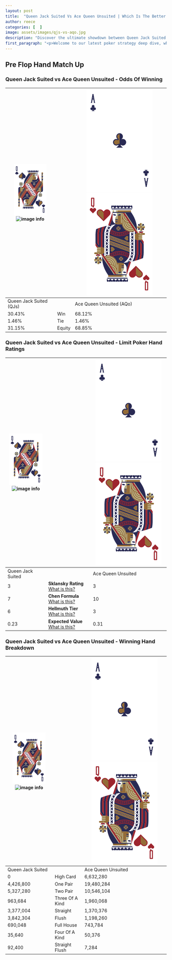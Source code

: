 ```yaml
---
layout: post
title:  "Queen Jack Suited Vs Ace Queen Unsuited | Which Is The Better Hand In Poker? A Complete Guide"
author: reece
categories: [  ]
image: assets/images/qjs-vs-aqo.jpg
description: "Discover the ultimate showdown between Queen Jack Suited and Ace Queen Unsuited in poker! Uncover the odds, strategies, and scenarios where one hand triumphs over the other. Get ready to up your poker game with this thrilling analysis."
first_paragraph: "<p>Welcome to our latest poker strategy deep dive, where we're pitting two distinct hands against each other in a high-stakes showdown: Queen Jack Suited vs Ace Queen Unsuited.</p><p>In the dynamic world of poker, every decision counts, and knowing which hand holds the upper hand is key to your success at the table.</p><p>In this article, we'll dissect these two hands, explore the scenarios where one dominates the other, and equip you with the knowledge to make strategic choices that can tip the odds in your favor.</p><p>Get ready to unravel the intriguing dynamics of these poker hands and elevate your game to new heights.</p>"
---
```




[comment]: # (sp0)

## Pre Flop Hand Match Up

<div class="table hand-ratings" markdown="1"> 



### Queen Jack Suited vs Ace Queen Unsuited - Odds Of Winning


    
| ![image info](assets/images/hand1/Q.png) ![image info](assets/images/hand1/Js.png) |  | ![image info](assets/images/hand2/A.png) ![image info](assets/images/hand2/Qo.png) |
| -------- | -------- | -------- |
| Queen Jack Suited (QJs) |  | Ace Queen Unsuited (AQo) |
| 30.43% | Win | 68.12% |
| 1.46% | Tie | 1.46% |
| 31.15% | Equity | 68.85% |




[comment]: # (sp1)



### Queen Jack Suited vs Ace Queen Unsuited - Limit Poker Hand Ratings


    
| ![image info](assets/images/hand1/Q.png) ![image info](assets/images/hand1/Js.png) |  | ![image info](assets/images/hand2/A.png) ![image info](assets/images/hand2/Qo.png) |
| -------- | -------- | -------- |
| Queen Jack Suited |  | Ace Queen Unsuited |
| 3 | **Sklansky Rating** [What is this?](/sklansky-rating-explained) | 3 |
| 7 | **Chen Formula** [What is this?](/chen-formula-explained) | 10 |
| 6 | **Hellmuth Tier** [What is this?](/Hellmuth-tier-explained) | 3 |
| 0.23 | **Expected Value** [What is this?](/expected-value-explained) | 0.31 |




[comment]: # (sp2)



### Queen Jack Suited vs Ace Queen Unsuited - Winning Hand Breakdown


    
| ![image info](assets/images/hand1/Q.png) ![image info](assets/images/hand1/Js.png) |  | ![image info](assets/images/hand2/A.png) ![image info](assets/images/hand2/Qo.png) |
| -------- | -------- | -------- |
| Queen Jack Suited |  | Ace Queen Unsuited |
| 0 | High Card | 6,632,280 |
| 4,426,800 | One Pair | 19,480,284 |
| 5,327,280 | Two Pair | 10,546,104 |
| 963,684 | Three Of A Kind | 1,960,068 |
| 3,377,004 | Straight | 1,370,376 |
| 3,842,304 | Flush | 1,198,260 |
| 690,048 | Full House | 743,784 |
| 35,640 | Four Of A Kind | 50,376 |
| 92,400 | Straight Flush | 7,284 |




[comment]: # (sp3)



</div>

[comment]: # (sp4)



[comment]: # (sp5)

